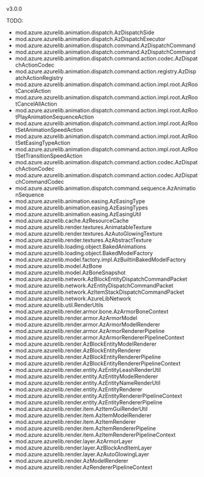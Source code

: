 v3.0.0

TODO: 
- mod.azure.azurelib.animation.dispatch.AzDispatchSide
- mod.azure.azurelib.animation.dispatch.AzDispatchExecutor
- mod.azure.azurelib.animation.dispatch.command.AzDispatchCommand
- mod.azure.azurelib.animation.dispatch.command.AzDispatchCommand
- mod.azure.azurelib.animation.dispatch.command.action.codec.AzDispatchActionCodec
- mod.azure.azurelib.animation.dispatch.command.action.registry.AzDispatchActionRegistry
- mod.azure.azurelib.animation.dispatch.command.action.impl.root.AzRootCancelAction
- mod.azure.azurelib.animation.dispatch.command.action.impl.root.AzRootCancelAllAction
- mod.azure.azurelib.animation.dispatch.command.action.impl.root.AzRootPlayAnimationSequenceAction
- mod.azure.azurelib.animation.dispatch.command.action.impl.root.AzRootSetAnimationSpeedAction
- mod.azure.azurelib.animation.dispatch.command.action.impl.root.AzRootSetEasingTypeAction
- mod.azure.azurelib.animation.dispatch.command.action.impl.root.AzRootSetTransitionSpeedAction
- mod.azure.azurelib.animation.dispatch.command.action.codec.AzDispatchActionCodec
- mod.azure.azurelib.animation.dispatch.command.action.codec.AzDispatchCommandCodec
- mod.azure.azurelib.animation.dispatch.command.sequence.AzAnimationSequence
- mod.azure.azurelib.animation.easing.AzEasingType
- mod.azure.azurelib.animation.easing.AzEasingTypes
- mod.azure.azurelib.animation.easing.AzEasingUtil
- mod.azure.azurelib.cache.AzResourceCache
- mod.azure.azurelib.render.textures.AnimatableTexture
- mod.azure.azurelib.render.textures.AzAutoGlowingTexture
- mod.azure.azurelib.render.textures.AzAbstractTexture
- mod.azure.azurelib.loading.object.BakedAnimations
- mod.azure.azurelib.loading.object.BakedModelFactory
- mod.azure.azurelib.model.factory.impl.AzBuiltinBakedModelFactory
- mod.azure.azurelib.model.AzBone
- mod.azure.azurelib.model.AzBoneSnapshot
- mod.azure.azurelib.network.AzBlockEntityDispatchCommandPacket
- mod.azure.azurelib.network.AzEntityDispatchCommandPacket
- mod.azure.azurelib.network.AzItemStackDispatchCommandPacket
- mod.azure.azurelib.network.AzureLibNetwork
- mod.azure.azurelib.util.RenderUtils
- mod.azure.azurelib.render.armor.bone.AzArmorBoneContext
- mod.azure.azurelib.render.armor.AzArmorModel
- mod.azure.azurelib.render.armor.AzArmorModelRenderer
- mod.azure.azurelib.render.armor.AzArmorRendererPipeline
- mod.azure.azurelib.render.armor.AzArmorRendererPipelineContext
- mod.azure.azurelib.render.AzBlockEntityModelRenderer
- mod.azure.azurelib.render.AzBlockEntityRenderer
- mod.azure.azurelib.render.AzBlockEntityRendererPipeline
- mod.azure.azurelib.render.AzBlockEntityRendererPipelineContext
- mod.azure.azurelib.render.entity.AzEntityLeashRenderUtil
- mod.azure.azurelib.render.entity.AzEntityModelRenderer
- mod.azure.azurelib.render.entity.AzEntityNameRenderUtil
- mod.azure.azurelib.render.entity.AzEntityRenderer
- mod.azure.azurelib.render.entity.AzEntityRendererPipelineContext
- mod.azure.azurelib.render.entity.AzEntityRendererPipeline
- mod.azure.azurelib.render.item.AzItemGuiRenderUtil
- mod.azure.azurelib.render.item.AzItemModelRenderer
- mod.azure.azurelib.render.item.AzItemRenderer
- mod.azure.azurelib.render.item.AzItemRendererPipeline
- mod.azure.azurelib.render.item.AzItemRendererPipelineContext
- mod.azure.azurelib.render.layer.AzArmorLayer
- mod.azure.azurelib.render.layer.AzBlockAndItemLayer
- mod.azure.azurelib.render.layer.AzAutoGlowingLayer
- mod.azure.azurelib.render.AzModelRenderer
- mod.azure.azurelib.render.AzRendererPipelineContext